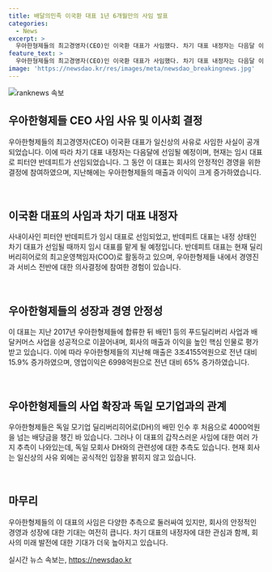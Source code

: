 ```yaml
---
title: 배달의민족 이국환 대표 1년 6개월만의 사임 발표
categories:
  - News
excerpt: >
  우아한형제들의 최고경영자(CEO)인 이국환 대표가 사임했다. 차기 대표 내정자는 다음달 이후 선임될 예정이며, 임시 대표로는 피터얀 반데피트가 선임되었다. 이 대표의 갑작스러운 사임에는 여러 가지 추측이 있으며, 회사는 사내적인 사유로 사임했다고 밝혔지만, 실제 이유에 대해선 확인이 어렵다는 입장이다. 이 대표는 지난 2017년부터 회사에 합류하며 성장에 핵심적인 역할을 해왔고, 회사의 지난해 매출과 이익은 크게 늘어났다.
feature_text: >
  우아한형제들의 최고경영자(CEO)인 이국환 대표가 사임했다. 차기 대표 내정자는 다음달 이후 선임될 예정이며, 임시 대표로는 피터얀 반데피트가 선임되었다. 이 대표의 갑작스러운 사임에는 여러 가지 추측이 있으며, 회사는 사내적인 사유로 사임했다고 밝혔지만, 실제 이유에 대해선 확인이 어렵다는 입장이다. 이 대표는 지난 2017년부터 회사에 합류하며 성장에 핵심적인 역할을 해왔고, 회사의 지난해 매출과 이익은 크게 늘어났다.
image: 'https://newsdao.kr/res/images/meta/newsdao_breakingnews.jpg'
---
```


<p><img src="https://newsdao.kr/res/images/meta/newsdao_breakingnews.jpg" alt="ranknews 속보" /></p>

<h2 data-ke-size="size26">우아한형제들 CEO 사임 사유 및 이사회 결정</h2>

<p>우아한형제들의 최고경영자(CEO) 이국환 대표가 일신상의 사유로 사임한 사실이 공개되었습니다. 이에 따라 차기 대표 내정자는 다음달에 선임될 예정이며, 현재는 임시 대표로 피터얀 반데피트가 선임되었습니다. 그 동안 이 대표는 회사의 안정적인 경영을 위한 결정에 참여하였으며, 지난해에는 우아한형제들의 매출과 이익이 크게 증가하였습니다.</p>

<p data-ke-size="size16">&nbsp;</p>

<h2 data-ke-size="size24">이국환 대표의 사임과 차기 대표 내정자</h2>

<p>사내이사인 피터얀 반데피트가 임시 대표로 선임되었고, 반데피트 대표는 내정 상태인 차기 대표가 선임될 때까지 임시 대표를 맡게 될 예정입니다. 반데피트 대표는 현재 딜리버리히어로의 최고운영책임자(COO)로 활동하고 있으며, 우아한형제들 내에서 경영진과 서비스 전반에 대한 의사결정에 참여한 경험이 있습니다.</p>

<p data-ke-size="size16">&nbsp;</p>

<h2 data-ke-size="size24">우아한형제들의 성장과 경영 안정성</h2>

<p>이 대표는 지난 2017년 우아한형제들에 합류한 뒤 배민1 등의 푸드딜리버리 사업과 배달커머스 사업을 성공적으로 이끌어내며, 회사의 매출과 이익을 높인 핵심 인물로 평가받고 있습니다. 이에 따라 우아한형제들의 지난해 매출은 3조4155억원으로 전년 대비 15.9% 증가하였으며, 영업이익은 6998억원으로 전년 대비 65% 증가하였습니다.</p>

<p data-ke-size="size16">&nbsp;</p>

<h2 data-ke-size="size24">우아한형제들의 사업 확장과 독일 모기업과의 관계</h2>

<p>우아한형제들은 독일 모기업 딜리버리히어로(DH)의 배민 인수 후 처음으로 4000억원을 넘는 배당금을 챙긴 바 있습니다. 그러나 이 대표의 갑작스러운 사임에 대한 여러 가지 추측이 나와있는데, 독일 모회사 DH와의 관련성에 대한 추측도 있습니다. 현재 회사는 일신상의 사유 외에는 공식적인 입장을 밝히지 않고 있습니다.</p>

<p data-ke-size="size16">&nbsp;</p>

<h2 data-ke-size="size24">마무리</h2>

<p>우아한형제들의 이 대표의 사임은 다양한 추측으로 둘러싸여 있지만, 회사의 안정적인 경영과 성장에 대한 기대는 여전히 큽니다. 차기 대표의 내정자에 대한 관심과 함께, 회사의 미래 발전에 대한 기대가 더욱 높아지고 있습니다.</p>
실시간 뉴스 속보는, <a href="https://newsdao.kr" rel="dofollow">https://newsdao.kr</a>


